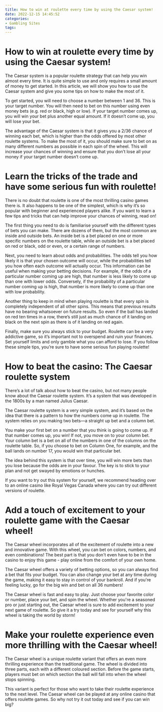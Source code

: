 ```yaml
---
title: How to win at roulette every time by using the Caesar system!
date: 2022-12-15 14:45:52
categories:
- Gambling Sites
tags:
---
```



#  How to win at roulette every time by using the Caesar system!

The Caesar system is a popular roulette strategy that can help you win almost every time. It is quite simple to use and only requires a small amount of money to get started. In this article, we will show you how to use the Caesar system and give you some tips on how to make the most of it.

To get started, you will need to choose a number between 1 and 36. This is your target number. You will then need to bet on this number using even money bets (e.g. red or black, high or low). If your target number comes up, you will win your bet plus another equal amount. If it doesn’t come up, you will lose your bet.

The advantage of the Caesar system is that it gives you a 2/36 chance of winning each bet, which is higher than the odds offered by most other roulette systems. To make the most of it, you should make sure to bet on as many different numbers as possible in each spin of the wheel. This will increase your chances of winning and ensure that you don’t lose all your money if your target number doesn’t come up.

#  Learn the tricks of the trade and have some serious fun with roulette!

There is no doubt that roulette is one of the most thrilling casino games there is. It also happens to be one of the simplest, which is why it’s so popular with beginner and experienced players alike. If you want to learn a few tips and tricks that can help improve your chances of winning, read on!

The first thing you need to do is familiarise yourself with the different types of bets you can make. There are dozens of them, but the most common are inside and outside bets. An inside bet is a bet placed on one or more specific numbers on the roulette table, while an outside bet is a bet placed on red or black, odd or even, or a certain range of numbers.

Next, you need to learn about odds and probabilities. The odds tell you how likely it is that your chosen outcome will occur, while the probabilities tell you how often each outcome will actually occur. This information can be useful when making your betting decisions. For example, if the odds of a particular number coming up are high, that number is less likely to come up than one with lower odds. Conversely, if the probability of a particular number coming up is high, that number is more likely to come up than one with low probability.

Another thing to keep in mind when playing roulette is that every spin is completely independent of all other spins. This means that previous results have no bearing whatsoever on future results. So even if the ball has landed on red ten times in a row, there’s still just as much chance of it landing on black on the next spin as there is of it landing on red again.

Finally, make sure you always stick to your budget. Roulette can be a very addictive game, so it’s important not to overspend and ruin your finances. Set yourself limits and only gamble what you can afford to lose. If you follow these simple tips, you’re sure to have some serious fun playing roulette!

#  How to beat the casino: The Caesar roulette system 

There’s a lot of talk about how to beat the casino, but not many people know about the Caesar roulette system. It’s a system that was developed in the 1800s by a man named Julius Caesar.

The Caesar roulette system is a very simple system, and it’s based on the idea that there is a pattern to how the numbers come up in roulette. The system relies on you making two bets—a straight up bet and a column bet.

You make your first bet on a number that you think is going to come up. If that number comes up, you win! If not, you move on to your column bet. Your column bet is a bet on all of the numbers in one of the columns on the roulette table. So, if you choose to bet on Column One, for example, and the ball lands on number 17, you would win that particular bet.

The idea behind this system is that over time, you will win more bets than you lose because the odds are in your favour. The key is to stick to your plan and not get swayed by emotions or hunches.

If you want to try out this system for yourself, we recommend heading over to an online casino like Royal Vegas Canada where you can try out different versions of roulette.

#  Add a touch of excitement to your roulette game with the Caesar wheel!

The Caesar wheel incorporates all of the excitement of roulette into a new and innovative game. With this wheel, you can bet on colors, numbers, and even combinations! The best part is that you don't even have to be in the casino to enjoy this game - play online from the comfort of your own home.

The Caesar wheel offers a variety of betting options, so you can always find a bet that fits your budget. You can also change your bet at any time during the game, making it easy to stay in control of your bankroll. And if you're feeling lucky, go for the big win and bet on all 36 numbers!

The Caesar wheel is fast and easy to play. Just choose your favorite color or number, place your bet, and spin the wheel. Whether you're a seasoned pro or just starting out, the Caesar wheel is sure to add excitement to your next game of roulette. So give it a try today and see for yourself why this wheel is taking the world by storm!

#  Make your roulette experience even more thrilling with the Caesar wheel!

The Caesar wheel is a unique roulette variant that offers an even more thrilling experience than the traditional game. The wheel is divided into three parts, each with a different coloured section. Before the game starts, players must bet on which section the ball will fall into when the wheel stops spinning.

This variant is perfect for those who want to take their roulette experience to the next level. The Caesar wheel can be played at any online casino that offers roulette games. So why not try it out today and see if you can win big?